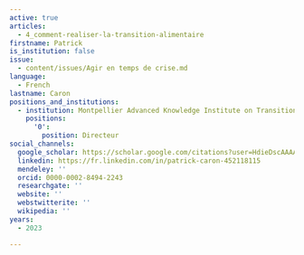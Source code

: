 ```yaml
---
active: true
articles:
  - 4_comment-realiser-la-transition-alimentaire
firstname: Patrick
is_institution: false
issue:
  - content/issues/Agir en temps de crise.md
language:
  - French
lastname: Caron
positions_and_institutions:
  - institution: Montpellier Advanced Knowledge Institute on Transitions, France
    positions:
      '0':
        position: Directeur
social_channels:
  google_scholar: https://scholar.google.com/citations?user=HdieDscAAAAJ&hl=en
  linkedin: https://fr.linkedin.com/in/patrick-caron-452118115
  mendeley: ''
  orcid: 0000-0002-8494-2243
  researchgate: ''
  website: ''
  webstwitterite: ''
  wikipedia: ''
years:
  - 2023

---
```

